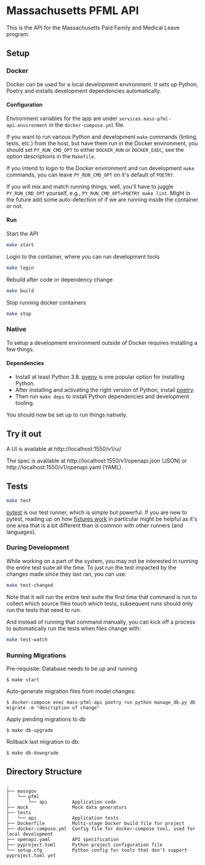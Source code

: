# Massachusetts PFML API

This is the API for the Massachusetts Paid Family and Medical Leave program.

## Setup

### Docker

Docker can be used for a local development environment. It sets up Python,
Poetry and installs development dependencies automatically.

#### Configuration

Environment variables for the app are under `services.mass-pfml-api.environment`
in the `docker-compose.yml` file.

If you want to run various Python and development `make` commands (linting,
tests, etc.) from the host, but have them run in the Docker environment, you
should set `PY_RUN_CMD_OPT` to either `DOCKER_RUN` or `DOCKER_EXEC`, see the
option descriptions in the `Makefile`.

If you intend to login to the Docker environment and run development `make`
commands, you can leave `PY_RUN_CMD_OPT` on it's default of `POETRY`.

If you will mix and match running things, well, you'll have to juggle
`PY_RUN_CMD_OPT` yourself, e.g., `PY_RUN_CMD_OPT=POETRY make lint`. Might in the
future add some auto-detection of if we are running inside the container or not.

#### Run

Start the API
```sh
make start
```

Login to the container, where you can run development tools
```sh
make login
```

Rebuild after code or dependency change
```sh
make build
```

Stop running docker containers
```sh
make stop
```

### Native

To setup a development environment outside of Docker requires installing a few
things.

#### Dependencies

- Install at least Python 3.8.
  [pyenv](https://github.com/pyenv/pyenv#installation) is one popular option for
  installing Python.
- After installing and activating the right version of Python, install
  [poetry](https://python-poetry.org/docs/#installation).
- Then run `make deps` to install Python dependencies and development tooling.

You should now be set up to run things natively.

## Try it out

A UI is available at http://localhost:1550/v1/ui/

The spec is available at http://localhost:1550/v1/openapi.json (JSON) or
http://localhost:1550/v1/openapi.yaml (YAML).

## Tests

``` sh
make test
```

[pytest](https://docs.pytest.org) is our test runner, which is simple but
powerful. If you are new to pytest, reading up on how [fixtures
work](https://docs.pytest.org/en/latest/fixture.html) in particular might be
helpful as it's one area that is a bit different than is common with other
runners (and languages).

### During Development

While working on a part of the system, you may not be interested in running the
entire test suite all the time. To just run the test impacted by the changes
made since they last ran, you can use:

``` sh
make test-changed
```

Note that it will run the entire test suite the first time that command is run
to collect which source files touch which tests, subsequent runs should only run
the tests that need to run.

And instead of running that command manually, you can kick off a process to
automatically run the tests when files change with:

``` sh
make test-watch
```

### Running Migrations

Pre-requisite: Database needs to be up and running
```
$ make start
```

Auto-generate migration files from model changes:
```
$ docker-compose exec mass-pfml-api poetry run python manage_db.py db migrate -m "description of change"
```

Apply pending migrations to db
```
$ make db-upgrade
```

Rollback last migration to db:
```
$ make db-downgrade
```



## Directory Structure

```
.
├── massgov
│   └── pfml
│       └── api         Application code
├── mock                Mock data generators
├── tests
│   └── api             Application tests
├── Dockerfile          Multi-stage Docker build file for project
├── docker-compose.yml  Config file for docker-compose tool, used for local development
├── openapi.yaml        API specification
├── pyproject.toml      Python project configuration file
└── setup.cfg           Python config for tools that don't support pyproject.toml yet
```
